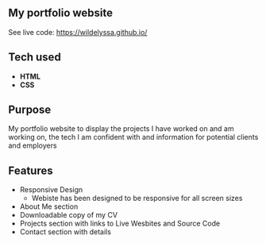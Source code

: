 ## My portfolio website

See live code: https://wildelyssa.github.io/

## Tech used
* **HTML**
* **CSS**

## Purpose
My portfolio website to display the projects I have worked on and am working on, the tech I am confident with and information for potential clients and employers

## Features
* Responsive Design
  * Webiste has been designed to be responsive for all screen sizes
* About Me section
* Downloadable copy of my CV
* Projects section with links to Live Wesbites and Source Code
* Contact section with details


